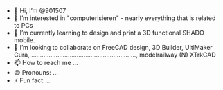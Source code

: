 - 👋 Hi, I’m @901507
- 👀 I’m interested in "computerisieren" - nearly everything that is related to PCs
- 🌱 I’m currently learning to design and print a 3D functional SHADO mobile.
- 💞️ I’m looking to collaborate on FreeCAD design, 3D Builder, UltiMaker Cura, ............................................................, modelrailway (N) XTrkCAD
- 📫 How to reach me ...
- 😄 Pronouns: ...
- ⚡ Fun fact: ...

<!---
901507/901507 is a ✨ special ✨ repository because its `README.md` (this file) appears on your GitHub profile.
You can click the Preview link to take a look at your changes.
--->
